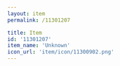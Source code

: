 ```yaml
---
layout: item
permalink: /11301207

title: Item
id: '11301207'
item_name: 'Unknown'
icon_url: 'item/icon/11300902.png'
---
```

